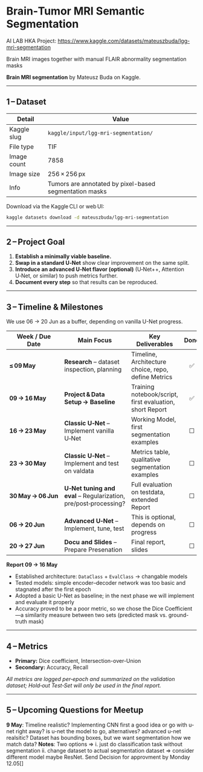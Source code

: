 # Brain‑Tumor MRI Semantic Segmentation

AI LAB HKA Project: https://www.kaggle.com/datasets/mateuszbuda/lgg-mri-segmentation

Brain MRI images together with manual FLAIR abnormality segmentation masks

**Brain MRI segmentation** by Mateusz Buda on Kaggle.

---

## 1 – Dataset

| Detail                | Value                                                              |
| ----------------------| -------------------------------------------------------------------|
| Kaggle slug           | `kaggle/input/lgg-mri-segmentation/`                               |
| File type             | TIF                                                                |
| Image count           | 7858                                                               |
| Image size            | 256 × 256 px                                                       |
| Info                  | Tumors are annotated by pixel-based segmentation masks             |


Download via the Kaggle CLI or web UI:

```bash
kaggle datasets download -d mateuszbuda/lgg-mri-segmentation
```


---

## 2 – Project Goal

1. **Establish a minimally viable baseline.**  
2. **Swap in a standard U‑Net** show clear improvement on the same split.  
3. **Introduce an advanced U‑Net flavor (optional)** (U‑Net++, Attention U‑Net, or similar) to push metrics further.  
4. **Document every step** so that results can be reproduced.  

---

## 3 – Timeline & Milestones
We use 06 -> 20 Jun as a buffer, depending on vanilla U-Net progress.

| Week / Due Date         | Main Focus                                                        | Key Deliverables                                           | Done |
| ----------------------- | ----------------------------------------------------------------- | ---------------------------------------------------------- | :--: |
| **≤ 09 May**            | **Research** – dataset inspection, planning                       | Timeline, Architecture choice, repo, define Metrics        | ✅   |
| **09 → 16 May**         | **Project & Data Setup → Baseline**                               | Training notebook/script, first evaluation, short Report   | ✅   |
| **16 → 23 May**         | **Classic U‑Net** – Implement vanilla U‑Net                       | Working Model, first segmentation examples                 | ☐    |
| **23 → 30 May**         | **Classic U‑Net** – Implement and test on valdata                 | Metrics table, qualitative segmentation examples           | ☐    |
| **30 May → 06 Jun**     | **U‑Net tuning and eval** –  Regularization, pre/post‑processing? | Full evaluation on testdata, extended Report               | ☐    |
| **06 → 20 Jun**         | **Advanced U‑Net** – Implement, tune, test                        | This is optional, depends on progress                      | ☐    |
| **20 → 27 Jun**         | **Docu and Slides** – Prepare Presenation                         | Final report, slides                                       | ☐    |

**Report 09 → 16 May**

- Established architecture: `DataClass` + `EvalClass` → changable models 
- Tested models: simple encoder–decoder network was too basic and stagnated after the first epoch  
- Adopted a basic U-Net as baseline; in the next phase we will implement and evaluate it properly  
- Accuracy proved to be a poor metric, so we chose the Dice Coefficient—a similarity measure between two sets (predicted mask vs. ground-truth mask)

---

## 4 – Metrics

* **Primary:** Dice coefficient, Intersection-over-Union
* **Secondary:** Accuracy, Recall

_All metrics are logged per‑epoch and summarized on the validation dataset; Hold‑out Test‑Set will only be used in the final report._  

---
## 5 – Upcoming Questions for Meetup

**9 May**: Timeline realistic? Implementing CNN first a good idea or go with u-net right away? is u-net the model to go, alternatives? advanced u-net realsitic? Dataset has bounding boxes, but we want segmentation how we match data?
    **Notes**: Two options => i. just do classification task without segmentation ii. change dataset to actual segmentation dataset => consider different model maybe ResNet. Send Decision for approvment by Monday 12.05[]
